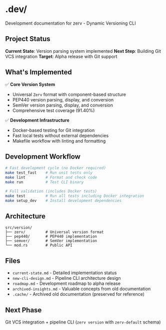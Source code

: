 # .dev/

Development documentation for zerv - Dynamic Versioning CLI

## Project Status

**Current State**: Version parsing system implemented
**Next Step**: Building Git VCS integration
**Target**: Alpha release with Git support

## What's Implemented

✅ **Core Version System**

- Universal `Zerv` format with component-based structure
- PEP440 version parsing, display, and conversion
- SemVer version parsing, display, and conversion
- Comprehensive test coverage (91.40%)

✅ **Development Infrastructure**

- Docker-based testing for Git integration
- Fast local tests without external dependencies
- Makefile workflow with linting and formatting

## Development Workflow

```bash
# Fast development cycle (no Docker required)
make test_fast    # Run unit tests only
make lint         # Format and check code
make run          # Test CLI binary

# Full validation (includes Docker tests)
make test         # Run all tests including Docker integration
make setup_dev    # Install development dependencies
```

## Architecture

```
src/version/
├── zerv/         # Universal version format
├── pep440/       # PEP440 implementation
├── semver/       # SemVer implementation
└── mod.rs        # Public API
```

## Files

- `current-state.md` - Detailed implementation status
- `new-cli-design.md` - Pipeline CLI architecture design
- `roadmap.md` - Development roadmap to alpha release
- `archived-insights.md` - Valuable concepts from old documentation
- `.cache/` - Archived old documentation (preserved for reference)

## Next Phase

Git VCS integration + pipeline CLI (`zerv version` with `zerv-default` schema)
